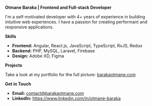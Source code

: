 **Otmane Baraka | Frontend and Full-stack Developer**

I'm a self-motivated developer with 4+ years of experience in building intuitive web experiences. I have a passion for creating performant and responsive applications.

**Skills**

* **Frontend:** Angular, React.js, JavaScript, TypeScript, RxJS, Redux
* **Backend:** PHP, MySQL, Laravel, Firebase
* **Design:** Adobe XD, Figma

**Projects**

Take a look at my portfolio for the full picture: [barakaotmane.com](https://barakaotmane.com/) 

**Get in Touch**

* **Email:** contact@barakaotmane.com
* **LinkedIn:** https://www.linkedin.com/in/otmane-baraka 
